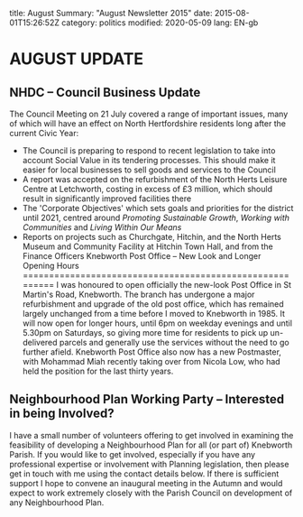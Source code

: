 title: AugustSummary: "August Newsletter 2015"date: 2015-08-01T15:26:52Z
category: politics
modified: 2020-05-09
lang: EN-gb

# **AUGUST UPDATE**
## NHDC – Council Business Update
The Council Meeting on 21 July covered a range of important issues, many of which will have an effect on North Hertfordshire residents long after the current Civic Year:
-   The Council is preparing to respond to recent legislation to take into account Social Value in its tendering processes. This should make it easier for local businesses to sell goods and services to the Council
-   A report was accepted on the refurbishment of the North Herts Leisure Centre at Letchworth, costing in excess of &pound;3 million, which should result in significantly improved facilities there
-   The 'Corporate Objectives' which sets goals and priorities for the district until 2021, centred around *Promoting Sustainable Growth*, *Working with Communities* and *Living Within Our Means*
-   Reports on projects such as Churchgate, Hitchin, and the North Herts Museum and Community Facility at Hitchin Town Hall, and from the Finance Officers
Knebworth Post Office – New Look and Longer Opening Hours
=========================================================
I was honoured to open officially the new-look Post Office in St Martin's Road, Knebworth. The branch has undergone a major refurbishment and upgrade of the old post office, which has remained largely unchanged from a time before I moved to Knebworth in 1985. It will now open for longer hours, until 6pm on weekday evenings and until 5.30pm on Saturdays, so giving more time for residents to pick up un-delivered parcels and generally use the services without the need to go further afield.
Knebworth Post Office also now has a new Postmaster, with Mohammad Miah recently taking over from Nicola Low, who had held the position for the last thirty years.
## Neighbourhood Plan Working Party – Interested in being Involved?
I have a small number of volunteers offering to get involved in examining the feasibility of developing a Neighbourhood Plan for all (or part of) Knebworth Parish. If you would like to get involved, especially if you have any professional expertise or involvement with Planning legislation, then please get in touch with me using the contact details below.
If there is sufficient support I hope to convene an inaugural meeting in the Autumn and would expect to work extremely closely with the Parish Council on development of any Neighbourhood Plan.
